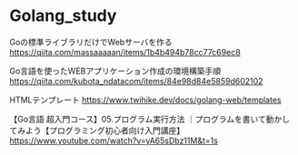 # Golang_study

Goの標準ライブラリだけでWebサーバを作る
https://qiita.com/massaaaaan/items/1b4b494b78cc77c69ec8

Go言語を使ったWEBアプリケーション作成の環境構築手順
https://qiita.com/kubota_ndatacom/items/84e98d84e5859d602102

HTMLテンプレート
https://www.twihike.dev/docs/golang-web/templates

【Go言語 超入門コース】05.プログラム実行方法 ｜プログラムを書いて動かしてみよう【プログラミング初心者向け入門講座】
https://www.youtube.com/watch?v=yA65sDbz11M&t=1s

